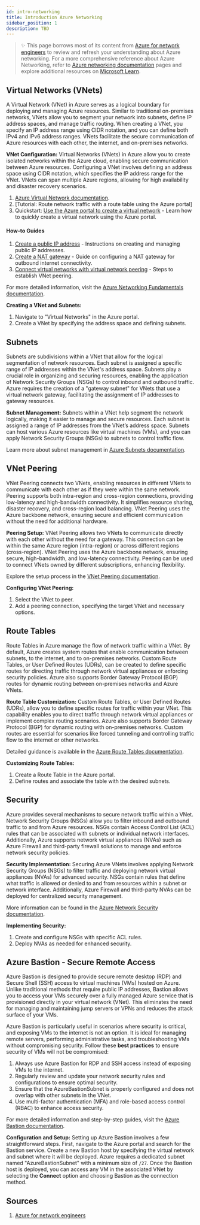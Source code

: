 ```yaml
---
id: intro-networking
title: Introduction Azure Networking
sidebar_position: 1
description: TBD
---
```


> :sparkles: This page borrows most of its content from [Azure for network engineers](https://learn.microsoft.com/en-us/azure/networking/azure-for-network-engineers) to review and refresh your understanding about Azure networking. For a more comprehensive reference about Azure Networking, refer to [Azure networking documentation](https://learn.microsoft.com/en-us/azure/networking/) pages and explore additional resources on [Microsoft Learn](https://learn.microsoft.com/en-us/training/azure/).

## Virtual Networks (VNets)

A Virtual Network (VNet) in Azure serves as a logical boundary for deploying and managing Azure resources. Similar to traditional on-premises networks, VNets allow you to segment your network into subnets, define IP address spaces, and manage traffic routing. When creating a VNet, you specify an IP address range using CIDR notation, and you can define both IPv4 and IPv6 address ranges. VNets facilitate the secure communication of Azure resources with each other, the internet, and on-premises networks.

**VNet Configuration:**
Virtual Networks (VNets) in Azure allow you to create isolated networks within the Azure cloud, enabling secure communication between Azure resources. Configuring a VNet involves defining an address space using CIDR notation, which specifies the IP address range for the VNet. VNets can span multiple Azure regions, allowing for high availability and disaster recovery scenarios.

1. [Azure Virtual Network documentation](https://learn.microsoft.com/en-us/azure/virtual-network/virtual-networks-overview).
2. [Tutorial: Route network traffic with a route table using the Azure portal]
3. Quickstart: [Use the Azure portal to create a virtual network](https://learn.microsoft.com/en-us/azure/virtual-network/quick-create-portal) - Learn how to quickly create a virtual network using the Azure portal.

#### How-to Guides
1. [Create a public IP address](https://learn.microsoft.com/en-us/azure/virtual-network/virtual-network-public-ip-address) - Instructions on creating and managing public IP addresses.
2. [Create a NAT gateway](https://learn.microsoft.com/en-us/azure/virtual-network/nat-gateway-resource) - Guide on configuring a NAT gateway for outbound internet connectivity.
3. [Connect virtual networks with virtual network peering](https://learn.microsoft.com/en-us/azure/virtual-network/virtual-network-peering) - Steps to establish VNet peering.


For more detailed information, visit the [Azure Networking Fundamentals documentation](https://learn.microsoft.com/en-us/azure/networking/fundamentals/).

**Creating a VNet and Subnets:**
1. Navigate to "Virtual Networks" in the Azure portal.
2. Create a VNet by specifying the address space and defining subnets.


## Subnets

Subnets are subdivisions within a VNet that allow for the logical segmentation of network resources. Each subnet is assigned a specific range of IP addresses within the VNet's address space. Subnets play a crucial role in organizing and securing resources, enabling the application of Network Security Groups (NSGs) to control inbound and outbound traffic. Azure requires the creation of a "gateway subnet" for VNets that use a virtual network gateway, facilitating the assignment of IP addresses to gateway resources.

**Subnet Management:**
Subnets within a VNet help segment the network logically, making it easier to manage and secure resources. Each subnet is assigned a range of IP addresses from the VNet’s address space. Subnets can host various Azure resources like virtual machines (VMs), and you can apply Network Security Groups (NSGs) to subnets to control traffic flow.

Learn more about subnet management in [Azure Subnets documentation](https://learn.microsoft.com/en-us/azure/virtual-network/virtual-network-manage-subnet).

## VNet Peering

VNet Peering connects two VNets, enabling resources in different VNets to communicate with each other as if they were within the same network. Peering supports both intra-region and cross-region connections, providing low-latency and high-bandwidth connectivity. It simplifies resource sharing, disaster recovery, and cross-region load balancing. VNet Peering uses the Azure backbone network, ensuring secure and efficient communication without the need for additional hardware.

**Peering Setup:**
VNet Peering allows two VNets to communicate directly with each other without the need for a gateway. This connection can be within the same Azure region (intra-region) or across different regions (cross-region). VNet Peering uses the Azure backbone network, ensuring secure, high-bandwidth, and low-latency connectivity. Peering can be used to connect VNets owned by different subscriptions, enhancing flexibility.

Explore the setup process in the [VNet Peering documentation](https://learn.microsoft.com/en-us/azure/virtual-network/virtual-network-peering-overview).

**Configuring VNet Peering:**
1. Select the VNet to peer.
2. Add a peering connection, specifying the target VNet and necessary options.

## Route Tables

Route Tables in Azure manage the flow of network traffic within a VNet. By default, Azure creates system routes that enable communication between subnets, to the internet, and to on-premises networks. Custom Route Tables, or User Defined Routes (UDRs), can be created to define specific routes for directing traffic through network virtual appliances or enforcing security policies. Azure also supports Border Gateway Protocol (BGP) routes for dynamic routing between on-premises networks and Azure VNets.

**Route Table Customization:**
Custom Route Tables, or User Defined Routes (UDRs), allow you to define specific routes for traffic within your VNet. This capability enables you to direct traffic through network virtual appliances or implement complex routing scenarios. Azure also supports Border Gateway Protocol (BGP) for dynamic routing with on-premises networks. Custom routes are essential for scenarios like forced tunneling and controlling traffic flow to the internet or other networks.

Detailed guidance is available in the [Azure Route Tables documentation](https://learn.microsoft.com/en-us/azure/virtual-network/virtual-networks-udr-overview).

**Customizing Route Tables:**
1. Create a Route Table in the Azure portal.
2. Define routes and associate the table with the desired subnets.

## Security

Azure provides several mechanisms to secure network traffic within a VNet. Network Security Groups (NSGs) allow you to filter inbound and outbound traffic to and from Azure resources. NSGs contain Access Control List (ACL) rules that can be associated with subnets or individual network interfaces. Additionally, Azure supports network virtual appliances (NVAs) such as Azure Firewall and third-party firewall solutions to manage and enforce network security policies.

**Security Implementation:**
Securing Azure VNets involves applying Network Security Groups (NSGs) to filter traffic and deploying network virtual appliances (NVAs) for advanced security. NSGs contain rules that define what traffic is allowed or denied to and from resources within a subnet or network interface. Additionally, Azure Firewall and third-party NVAs can be deployed for centralized security management.

More information can be found in the [Azure Network Security documentation](https://learn.microsoft.com/en-us/azure/network-security/).

**Implementing Security:**
1. Create and configure NSGs with specific ACL rules.
2. Deploy NVAs as needed for enhanced security.

## Azure Bastion - Secure Remote Access

Azure Bastion is designed to provide secure remote desktop (RDP) and Secure Shell (SSH) access to virtual machines (VMs) hosted on Azure. Unlike traditional methods that require public IP addresses, Bastion allows you to access your VMs securely over a fully managed Azure service that is provisioned directly in your virtual network (VNet). This eliminates the need for managing and maintaining jump servers or VPNs and reduces the attack surface of your VMs.

Azure Bastion is particularly useful in scenarios where security is critical, and exposing VMs to the internet is not an option. It is ideal for managing remote servers, performing administrative tasks, and troubleshooting VMs without compromising security. Follow these **best practices** to ensure security of VMs will not be compromised:

1. Always use Azure Bastion for RDP and SSH access instead of exposing VMs to the internet.
2. Regularly review and update your network security rules and configurations to ensure optimal security.
3. Ensure that the AzureBastionSubnet is properly configured and does not overlap with other subnets in the VNet.
4. Use multi-factor authentication (MFA) and role-based access control (RBAC) to enhance access security.

For more detailed information and step-by-step guides, visit the [Azure Bastion documentation](https://learn.microsoft.com/en-us/azure/bastion/bastion-overview).

**Configuration and Setup:**
Setting up Azure Bastion involves a few straightforward steps. First, navigate to the Azure portal and search for the Bastion service. Create a new Bastion host by specifying the virtual network and subnet where it will be deployed. Azure requires a dedicated subnet named "AzureBastionSubnet" with a minimum size of `/27`. Once the Bastion host is deployed, you can access any VM in the associated VNet by selecting the **Connect** option and choosing Bastion as the connection method.

## Sources

1. [Azure for network engineers](https://learn.microsoft.com/en-us/azure/networking/azure-for-network-engineers)